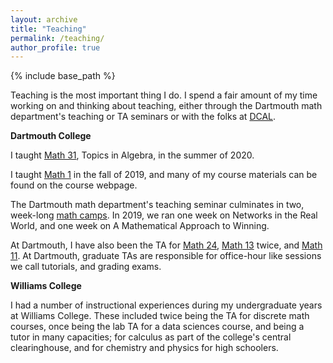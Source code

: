 ```yaml
---
layout: archive
title: "Teaching"
permalink: /teaching/
author_profile: true
---
```




{% include base_path %}

Teaching is the most important thing I do. I spend a fair amount of my time working on and thinking about teaching, either through the Dartmouth math department's teaching or TA seminars or with the folks at [DCAL].

**Dartmouth College**

I taught [Math 31], Topics in Algebra, in the summer of 2020. 

I taught [Math 1] in the fall of 2019, and many of my course materials can be found on the course webpage.

The Dartmouth math department's teaching seminar culminates in two, week-long [math camps](https://math.dartmouth.edu/activities/exploring-mathematics/). In 2019, we ran one week on Networks in the Real World, and one week on A Mathematical Approach to Winning.

At Dartmouth, I have also been the TA for [Math 24], [Math 13] twice, and [Math 11]. At Dartmouth, graduate TAs are responsible for office-hour like sessions we call tutorials, and grading exams.

**Williams College**

I had a number of instructional experiences during my undergraduate years at Williams College. These included twice being the TA for discrete math courses, once being the lab TA for a data sciences course, and being a tutor in many capacities; for calculus as part of the college's central clearinghouse, and for chemistry and physics for high schoolers.

[DCAL]: https://dcal.dartmouth.edu/
[Math 31]: https://canvas.dartmouth.edu/courses/40902
[Math 11]:https://math.dartmouth.edu/~m11f18/
[Math 13]:https://math.dartmouth.edu/~m13w18/
[Math 24]:https://math.dartmouth.edu/~m24s19/
[Math 1]:https://math.dartmouth.edu/~m1f19

